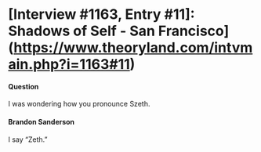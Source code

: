 # [Interview #1163, Entry #11]: Shadows of Self - San Francisco](https://www.theoryland.com/intvmain.php?i=1163#11)

#### Question

I was wondering how you pronounce Szeth.

#### Brandon Sanderson

I say “Zeth.”

